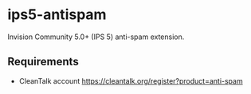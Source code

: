 # ips5-antispam
Invision Community 5.0+ (IPS 5) anti-spam extension.

## Requirements

* CleanTalk account https://cleantalk.org/register?product=anti-spam

